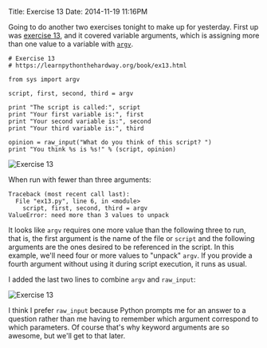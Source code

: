 Title: Exercise 13
Date: 2014-11-19 11:16PM

Going to do another two exercises tonight to make up for yesterday. First up was [exercise 13](https://learnpythonthehardway.org/book/ex13.html), and it covered variable arguments, which is assigning more than one value to a variable with [`argv`](https://docs.python.org/2/library/sys.html#sys.argv).

```
# Exercise 13
# https://learnpythonthehardway.org/book/ex13.html

from sys import argv

script, first, second, third = argv

print "The script is called:", script
print "Your first variable is:", first
print "Your second variable is:", second
print "Your third variable is:", third

opinion = raw_input("What do you think of this script? ")
print "You think %s is %s!" % (script, opinion)
```

![Exercise 13]({filename}/images/ex13-1.png "Exercise 13")

When run with fewer than three arguments:

```
Traceback (most recent call last):
  File "ex13.py", line 6, in <module>
    script, first, second, third = argv
ValueError: need more than 3 values to unpack
```

It looks like `argv` requires one more value than the following three to run, that is, the first argument is the name of the file or `script` and the following arguments are the ones desired to be referenced in the script. In this example, we'll need four or more values to "unpack" `argv`. If you provide a fourth argument without using it during script execution, it runs as usual.

I added the last two lines to combine `argv` and `raw_input`:

![Exercise 13]({filename}/images/ex13-2.png "Exercise 13")

I think I prefer `raw_input` because Python prompts me for an answer to a question rather than me having to remember which argument correspond to which parameters. Of course that's why keyword arguments are so awesome, but we'll get to that later.

